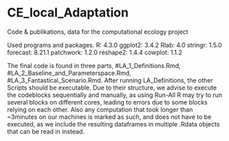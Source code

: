 # CE_local_Adaptation
Code & publikations, data for the computational ecology project

Used programs and packages.
R: 4.3.0
ggplot2: 3.4.2
Rlab: 4.0
stringr: 1.5.0
forecast: 8.21.1
patchwork: 1.2.0
reshape2: 1.4.4
cowplot: 1.1.2

The final code is found in three parts, #LA_1_Definitions.Rmd, #LA_2_Baseline_and_Parameterspace.Rmd, #LA_3_Fantastical_Scenario.Rmd.
After running LA_Definitions, the other Scripts should be executable.
Due to their structure, we advise to execute the codeblocks sequentially and manually, as using Run-All R may try to run several blocks on different cores, leading to errors due to some blocks relying on each other. Also any computation that took longer than ~3minutes on our machines is marked as such, and does not have to be executed, as we include the resulting dataframes in multiple .Rdata objects that can be read in instead. 
